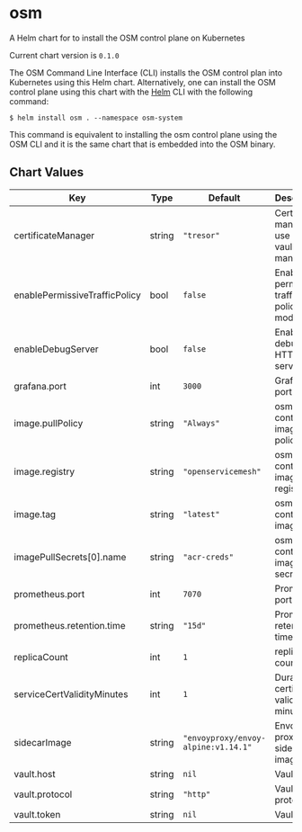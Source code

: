 osm
===
A Helm chart for to install the OSM control plane on Kubernetes

Current chart version is `0.1.0`

The OSM Command Line Interface (CLI) installs the OSM control plan into Kubernetes using this Helm chart. Alternatively, one can install the OSM control plane using this chart with the [Helm](https://helm.sh/docs/intro/install/) CLI with the following command:
```console
$ helm install osm . --namespace osm-system
```

This command is equivalent to installing the osm control plane using the OSM CLI and it is the same chart that is embedded into the OSM binary.


## Chart Values

| Key | Type | Default | Description |
|-----|------|---------|-------------|
| certificateManager | string | `"tresor"` | Certificate manager to use (tresor, vault, cert-manager) |
| enablePermissiveTrafficPolicy | bool | `false` | Enable permissive traffic policy mode |
| enableDebugServer | bool | `false` | Enable the debug HTTP server |
| grafana.port | int | `3000` | Grafana port |
| image.pullPolicy | string | `"Always"` | osm-controller image pull policy |
| image.registry | string | `"openservicemesh"` |  osm-controller image registry |
| image.tag | string | `"latest"` | osm-controller image tag |
| imagePullSecrets[0].name | string | `"acr-creds"` | osm-controller image pull secrets |
| prometheus.port | int | `7070` | Prometheus port |
| prometheus.retention.time | string | `"15d"` | Prometheus retention time |
| replicaCount | int | `1` | replica count |
| serviceCertValidityMinutes | int | `1` | Duration of certificate validity in minutes |
| sidecarImage | string | `"envoyproxy/envoy-alpine:v1.14.1"` | Envoy proxy sidecar image |
| vault.host | string | `nil` | Vault host |
| vault.protocol | string | `"http"` | Vault protocol |
| vault.token | string | `nil` | Vault token |
